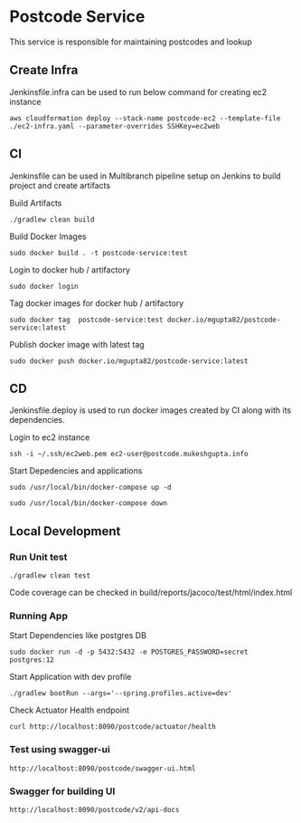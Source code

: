 # Postcode Service

This service is  responsible for maintaining postcodes and lookup

## Create Infra

Jenkinsfile.infra can be used to run below command for creating ec2 instance

``aws cloudformation deploy --stack-name postcode-ec2 --template-file ./ec2-infra.yaml --parameter-overrides SSHKey=ec2web``

## CI

Jenkinsfile can be used in Multibranch pipeline setup on Jenkins to build project and create artifacts

Build Artifacts

``./gradlew clean build``

Build Docker Images

``sudo docker build . -t postcode-service:test``

Login to docker hub / artifactory

``sudo docker login``

Tag  docker images for docker hub / artifactory

``sudo docker tag  postcode-service:test docker.io/mgupta82/postcode-service:latest``

Publish docker image with latest tag

``sudo docker push docker.io/mgupta82/postcode-service:latest``

## CD
Jenkinsfile.deploy is used to run docker images created by CI along with its dependencies.

Login to ec2 instance

````ssh -i ~/.ssh/ec2web.pem ec2-user@postcode.mukeshgupta.info````

Start Depedencies and applications

``sudo /usr/local/bin/docker-compose up -d``

``sudo /usr/local/bin/docker-compose down``

## Local Development

### Run Unit test

``./gradlew clean test``

Code coverage can be checked in build/reports/jacoco/test/html/index.html

### Running App
Start Dependencies like postgres DB

``sudo docker run -d -p 5432:5432 -e POSTGRES_PASSWORD=secret postgres:12``

Start Application with dev profile

``./gradlew bootRun --args='--spring.profiles.active=dev'``

Check Actuator Health endpoint

``curl http://localhost:8090/postcode/actuator/health``

### Test using swagger-ui
``http://localhost:8090/postcode/swagger-ui.html``

### Swagger for building UI
``http://localhost:8090/postcode/v2/api-docs``




